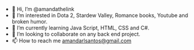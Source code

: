 - 👋 Hi, I’m @amandathelink
- 👀 I’m interested in Dota 2, Stardew Valley, Romance books, Youtube and broken humor. 
- 🌱 I’m currently learning Java Script, HTML, CSS and C#. 
- 💞️ I’m looking to collaborate on any back end project. 
- 📫 How to reach me amandarlsantos@gmail.com

<!---
amandathelink/amandathelink is a ✨ special ✨ repository because its `README.md` (this file) appears on your GitHub profile.
You can click the Preview link to take a look at your changes.
--->
